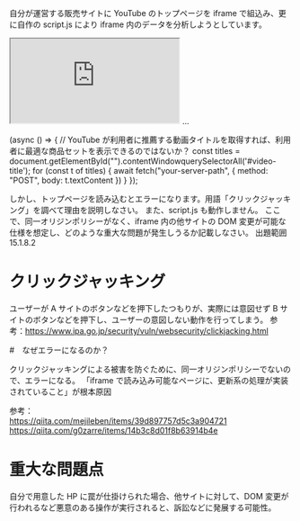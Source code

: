 自分が運営する販売サイトに YouTube のトップページを iframe で組込み、更に自作の script.js により iframe 内のデータを分析しようとしています。

<iframe id="other" src="https://www.youtube.com/"></iframe>
<script src="./script.js"></script>
...

(async () => {
// YouTube が利用者に推薦する動画タイトルを取得すれば、利用者に最適な商品セットを表示できるのではないか？
const titles = document.getElementById("").contentWindowquerySelectorAll('#video-title');
for (const t of titles) {
await fetch("your-server-path", { method: "POST", body: t.textContent })
}
});

しかし、トップページを読み込むとエラーになります。用語「クリックジャッキング」を調べて理由を説明しなさい。
また、script.js も動作しません。
ここで、同一オリジンポリシーがなく、iframe 内の他サイトの DOM 変更が可能な仕様を想定し、どのような重大な問題が発生しうるか記載しなさい。
出題範囲 15.1.8.2

# クリックジャッキング

ユーザーが A サイトのボタンなどを押下したつもりが、実際には意図せず B サイトのボタンなどを押下し、ユーザーの意図しない動作を行ってしまう。
参考：https://www.ipa.go.jp/security/vuln/websecurity/clickjacking.html

#　なぜエラーになるのか？

クリックジャッキングによる被害を防ぐために、同一オリジンポリシーでないので、エラーになる。
「iframe で読み込み可能なページに、更新系の処理が実装されていること」が根本原因

参考：  
https://qiita.com/mejileben/items/39d897757d5c3a904721  
https://qiita.com/g0zarre/items/14b3c8d01f8b63914b4e

# 重大な問題点

自分で用意した HP に罠が仕掛けられた場合、他サイトに対して、DOM 変更が行われるなど悪意のある操作が実行されると、訴訟などに発展する可能性。
